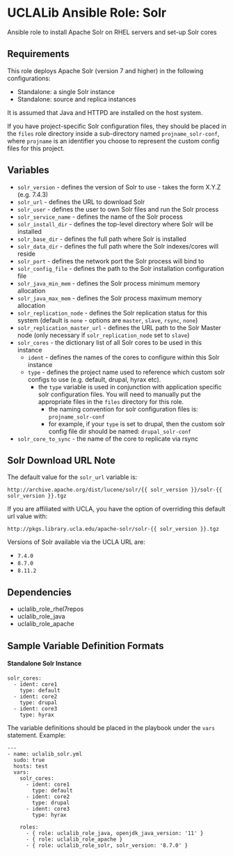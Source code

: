 # UCLALib Ansible Role: Solr

Ansible role to install Apache Solr on RHEL servers and set-up Solr cores

## Requirements

This role deploys Apache Solr (version 7 and higher) in the following configurations:

* Standalone: a single Solr instance
* Standalone: source and replica instances

It is assumed that Java and HTTPD are installed on the host system.

If you have project-specific Solr configuration files, they should be placed in the `files` role directory inside a sub-directory named `projname_solr-conf`, where `projname` is an identifier you choose to represent the custom config files for this project.

## Variables

* `solr_version` - defines the version of Solr to use - takes the form X.Y.Z (e.g. 7.4.3)
* `solr_url` - defines the URL to download Solr
* `solr_user` - defines the user to own Solr files and run the Solr process
* `solr_service_name` - defines the name of the Solr process
* `solr_install_dir` - defines the top-level directory where Solr will be installed
* `solr_base_dir` - defines the full path where Solr is installed
* `solr_data_dir` - defines the full path where the Solr indexes/cores will reside
* `solr_port` - defines the network port the Solr process will bind to
* `solr_config_file` - defines the path to the Solr installation configuration file
* `solr_java_min_mem` - defines the Solr process minimum memory allocation
* `solr_java_max_mem` - defines the Solr process maximum memory allocation
* `solr_replication_node` - defines the Solr replication status for this system (default is `none` - options are `master`, `slave`, `rsync`, `none`)
* `solr_replication_master_url` - defines the URL path to the Solr Master node (only necessary if `solr_replication_node` set to `slave`)
* `solr_cores` - the dictionary list of all Solr cores to be used in this instance
  * `ident` - defines the names of the cores to configure within this Solr instance
  * `type` - defines the project name used to reference which custom solr configs to use (e.g. default, drupal, hyrax etc).
    * the `type` variable is used in conjunction with application specific solr configuration files. You will need to manually put the appropriate files in the `files` directory for this role.
      * the naming convention for solr configuration files is: `projname_solr-conf`
      * for example, if your `type` is set to drupal, then the custom solr config file dir should be named: `drupal_solr-conf`
* `solr_core_to_sync` - the name of the core to replicate via rsync

## Solr Download URL Note

The default value for the `solr_url` variable is:

`http://archive.apache.org/dist/lucene/solr/{{ solr_version }}/solr-{{ solr_version }}.tgz`

If you are affiliated with UCLA, you have the option of overriding this default url value with:

`http://pkgs.library.ucla.edu/apache-solr/solr-{{ solr_version }}.tgz`

Versions of Solr available via the UCLA URL are:

* `7.4.0`
* `8.7.0`
* `8.11.2`

## Dependencies

* uclalib_role_rhel7repos
* uclalib_role_java
* uclalib_role_apache

## Sample Variable Definition Formats

#### Standalone Solr Instance
```
solr_cores:
  - ident: core1
    type: default
  - ident: core2
    type: drupal
  - ident: core3
    type: hyrax
```

The variable definitions should be placed in the playbook under the `vars` statement.
Example:
```
---
- name: uclalib_solr.yml
  sudo: true
  hosts: test
  vars:
    solr_cores:
      - ident: core1
        type: default
      - ident: core2
        type: drupal
      - ident: core3
        type: hyrax

    roles:
      - { role: uclalib_role_java, openjdk_java_version: '11' }
      - { role: uclalib_role_apache }
      - { role: uclalib_role_solr, solr_version: '8.7.0' }
```
